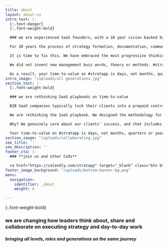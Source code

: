 ```yaml
---
title: about
layout: about-us
intro_text: |-
  {:.text-danger}
  {:.font-weight-bold}

  ### we are experienced SaaS founders, with a 10 year vision backed by investors who are market leaders

  For 30 years the process of strategy formation, documentation, communication and execution has been fundamentally flawed. The age old paradigms of static documents and top down control are holding all of us back.  It is a global problem, affecting most organizations regardless of size, sector, culture or country.

  It is time to fix this. We have embraced the most progressive thinking in social and work collaboration tech of the last 10 years, and created a seamless experience for executing both strategy and day-to-day work in one place.

  We did not invent new management buzz words, theory or methods. #stratapp is carefully designed around what you already know.

  As a result, your time-to-value on #stratapp is days, not months, quarters or years.
intro_image: "/uploads/all generations.jpg"
section_text: |-
  {:.font-weight-bold}

  ### we are rethinking SaaS playbooks on time-to-value

  B2B SaaS companies typically lock their clients into a prepaid contract, then leave the client to figure out the implementation by themselves; putting forward a list of 'preferred partners' offering different advice, methodologies, resources and pricing.

  We are rethinking the SaaS playbook. We designed the methodology for our partners AND we prescribed reasonable cost budgets for each and every step.

  Why? We genuinely care about our clients' success, and that includes removing the stress, hassle and unforseen costs of implementation.

  Your time-to-value on #stratapp is days, not months, quarters or years.
section_image: "/uploads/collaborating.jpg"
seo_title: ''
seo_description: ''
footer_cta: |-
  ### **join us and other CxOs**

  <a href="https://calendly.com/stratapp" target="_blank" class="btn btn-danger rounded-pill">book an event</a>
footer_image_background: "/uploads/bottom-banner-bg.png"
menu:
  navigation:
    identifier: _about
    weight: 4

---
```

{:.font-weight-bold}

### we are changing how leaders think about, share and collaborate on executing strategy and day-to-day work

##### bringing all levels, roles and generations on the same journey